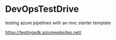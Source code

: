 # DevOpsTestDrive
testing azure pipelines with an mvc starter template

https://testingsdk.azurewebsites.net/
